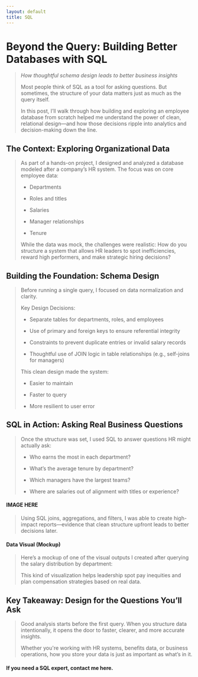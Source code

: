 ```yaml
---
layout: default
title: SQL
---
```


# Beyond the Query: Building Better Databases with SQL
> *How thoughtful schema design leads to better business insights*
>
> Most people think of SQL as a tool for asking questions. But sometimes, the structure of your data matters just as much as the query itself.
>
> In this post, I’ll walk through how building and exploring an employee database from scratch helped me understand the power of clean, relational design—and how those decisions ripple into analytics and decision-making down the line.
> 

## The Context: Exploring Organizational Data
> As part of a hands-on project, I designed and analyzed a database modeled after a company’s HR system. The focus was on core employee data:
>
> * Departments
> 
> * Roles and titles
> 
> * Salaries
> 
> * Manager relationships
> 
> * Tenure
> 
> While the data was mock, the challenges were realistic: How do you structure a system that allows HR leaders to spot inefficiencies, reward high performers, and make strategic hiring decisions?
> 

## Building the Foundation: Schema Design
> Before running a single query, I focused on data normalization and clarity.
>
> Key Design Decisions:
>
> * Separate tables for departments, roles, and employees
> 
> * Use of primary and foreign keys to ensure referential integrity
> 
> * Constraints to prevent duplicate entries or invalid salary records
> 
> * Thoughtful use of JOIN logic in table relationships (e.g., self-joins for managers)
> 
> This clean design made the system:
>
> * Easier to maintain
> 
> * Faster to query
> 
> * More resilient to user error
> 

## SQL in Action: Asking Real Business Questions
> Once the structure was set, I used SQL to answer questions HR might actually ask:
>
> * Who earns the most in each department?
> 
> * What’s the average tenure by department?
> 
> * Which managers have the largest teams?
> 
> * Where are salaries out of alignment with titles or experience?
> 

#### IMAGE HERE

> Using SQL joins, aggregations, and filters, I was able to create high-impact reports—evidence that clean structure upfront leads to better decisions later.
> 

#### Data Visual (Mockup)

> Here’s a mockup of one of the visual outputs I created after querying the salary distribution by department:
>
> This kind of visualization helps leadership spot pay inequities and plan compensation strategies based on real data.
> 

## Key Takeaway: Design for the Questions You’ll Ask

> Good analysis starts before the first query. When you structure data intentionally, it opens the door to faster, clearer, and more accurate insights.
>
> Whether you're working with HR systems, benefits data, or business operations, how you store your data is just as important as what’s in it.
>

#### If you need a SQL expert, contact me here.

